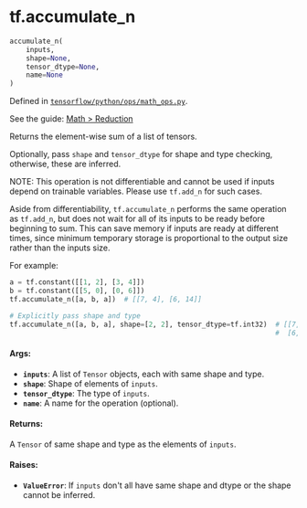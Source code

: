 <div itemscope itemtype="http://developers.google.com/ReferenceObject">
<meta itemprop="name" content="tf.accumulate_n" />
</div>

# tf.accumulate_n

``` python
accumulate_n(
    inputs,
    shape=None,
    tensor_dtype=None,
    name=None
)
```



Defined in [`tensorflow/python/ops/math_ops.py`](https://www.tensorflow.org/code/tensorflow/python/ops/math_ops.py).

See the guide: [Math > Reduction](../../../api_guides/python/math_ops.md#Reduction)

Returns the element-wise sum of a list of tensors.

Optionally, pass `shape` and `tensor_dtype` for shape and type checking,
otherwise, these are inferred.

NOTE: This operation is not differentiable and cannot be used if inputs depend
on trainable variables. Please use `tf.add_n` for such cases.

Aside from differentiability, `tf.accumulate_n` performs the same operation as
`tf.add_n`, but does not wait for all of its inputs to be ready before
beginning to sum. This can save memory if inputs are ready at different times,
since minimum temporary storage is proportional to the output size rather than
the inputs size.

For example:

```python
a = tf.constant([[1, 2], [3, 4]])
b = tf.constant([[5, 0], [0, 6]])
tf.accumulate_n([a, b, a])  # [[7, 4], [6, 14]]

# Explicitly pass shape and type
tf.accumulate_n([a, b, a], shape=[2, 2], tensor_dtype=tf.int32)  # [[7,  4],
                                                                 #  [6, 14]]
```

#### Args:

* <b>`inputs`</b>: A list of `Tensor` objects, each with same shape and type.
* <b>`shape`</b>: Shape of elements of `inputs`.
* <b>`tensor_dtype`</b>: The type of `inputs`.
* <b>`name`</b>: A name for the operation (optional).


#### Returns:

A `Tensor` of same shape and type as the elements of `inputs`.


#### Raises:

* <b>`ValueError`</b>: If `inputs` don't all have same shape and dtype or the shape
  cannot be inferred.